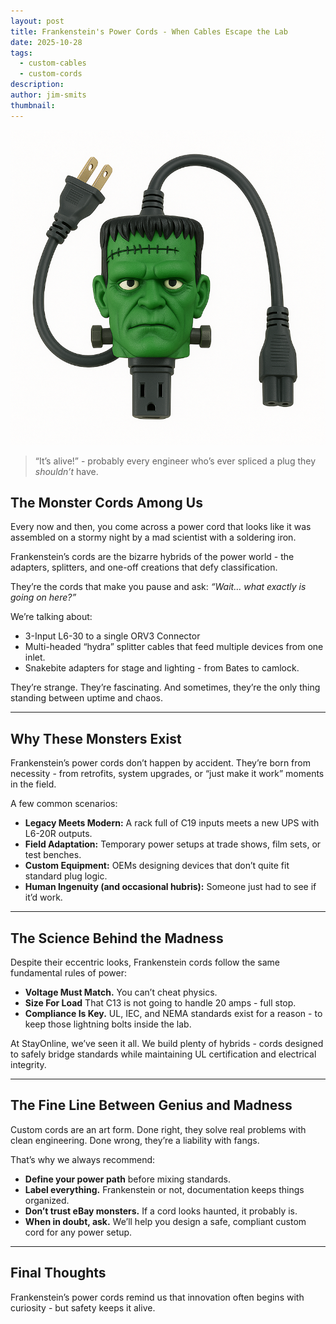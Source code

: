 ```yaml
---
layout: post
title: Frankenstein's Power Cords - When Cables Escape the Lab
date: 2025-10-28
tags:
  - custom-cables
  - custom-cords
description:
author: jim-smits
thumbnail:
---
```

<img src="assets/images/posts/frankenstein.png" alt="Frankenstein's Monster's head with cords coming out of the sides." /> 

> “It’s alive!” - probably every engineer who’s ever spliced a plug they _shouldn’t_ have.

## The Monster Cords Among Us

Every now and then, you come across a power cord that looks like it was assembled on a stormy night by a mad scientist with a soldering iron.  

Frankenstein’s cords are the bizarre hybrids of the power world - the adapters, splitters, and one-off creations that defy classification.  

They’re the cords that make you pause and ask: _“Wait… what exactly is going on here?”_

We’re talking about:

- 3-Input L6-30 to a single ORV3 Connector    
- Multi-headed “hydra” splitter cables that feed multiple devices from one inlet.    
- Snakebite adapters for stage and lighting - from Bates to camlock.    

They’re strange. They’re fascinating. And sometimes, they’re the only thing standing between uptime and chaos.

---

## Why These Monsters Exist

Frankenstein’s power cords don’t happen by accident. They’re born from necessity - from retrofits, system upgrades, or “just make it work” moments in the field.

A few common scenarios:

- **Legacy Meets Modern:** A rack full of C19 inputs meets a new UPS with L6-20R outputs.    
- **Field Adaptation:** Temporary power setups at trade shows, film sets, or test benches.    
- **Custom Equipment:** OEMs designing devices that don’t quite fit standard plug logic.    
- **Human Ingenuity (and occasional hubris):** Someone just had to see if it’d work.    

---

## The Science Behind the Madness

Despite their eccentric looks, Frankenstein cords follow the same fundamental rules of power:

- **Voltage Must Match.** You can’t cheat physics.
- **Size For Load** That C13 is not going to handle 20 amps - full stop.
- **Compliance Is Key.** UL, IEC, and NEMA standards exist for a reason - to keep those lightning bolts inside the lab.
    

At StayOnline, we’ve seen it all. We build plenty of hybrids - cords designed to safely bridge standards while maintaining UL certification and electrical integrity.  


---

## The Fine Line Between Genius and Madness

Custom cords are an art form. Done right, they solve real problems with clean engineering. Done wrong, they’re a liability with fangs.

That’s why we always recommend:

- **Define your power path** before mixing standards.    
- **Label everything.** Frankenstein or not, documentation keeps things organized.    
- **Don’t trust eBay monsters.** If a cord looks haunted, it probably is.    
- **When in doubt, ask.** We’ll help you design a safe, compliant custom cord for any power setup.
    

---

## Final Thoughts

Frankenstein’s power cords remind us that innovation often begins with curiosity - but safety keeps it alive.  